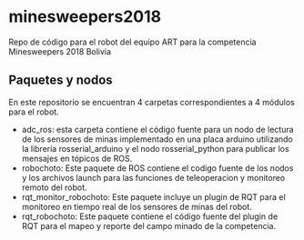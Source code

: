 # minesweepers2018
Repo de código para el robot del equipo ART para la competencia Minesweepers 2018 Bolivia

## Paquetes y nodos
En este repositorio se encuentran 4 carpetas correspondientes a 4 módulos para el robot.
  - adc_ros: esta carpeta contiene el código fuente para un nodo de lectura de los sensores de minas implementado en una placa arduino utilizando la librería rosserial_arduino y el nodo rosserial_python para publicar los mensajes en tópicos de ROS.
  - robochoto: Este paquete de ROS contiene el codigo fuente de los nodos y los archivos launch para las funciones de teleoperacion y monitoreo remoto del robot.
  - rqt_monitor_robochoto: Este paquete incluye un plugin de RQT para el monitoreo en tiempo real de los sensores de minas del robot.
  - rqt_robochoto: Este paquete contiene el código fuente del plugin de RQT para el mapeo y reporte del campo minado de la competencia.

